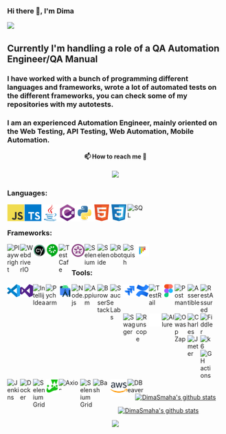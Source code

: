 ### Hi there 👋, I'm Dima

![](https://komarev.com/ghpvc/?username=DimaSmaha&style=flat-square&color=brightgreen)

## Currently I'm handling a role of a QA Automation Engineer/QA Manual
### I have worked with a bunch of programming different languages and frameworks, wrote a lot of automated tests on the different frameworks, you can check some of my repositories with my autotests.
### I am an experienced Automation Engineer, mainly oriented on the Web Testing, API Testing, Web Automation, Mobile Automation.

<h4 align="center">
  📫 How to reach me 💬
</h1>
<p align="center">
<a href="https://www.linkedin.com/in/dmytro-smaha/" target="_blank">
  <img height="32" src="https://cdn-icons-png.flaticon.com/512/1377/1377213.png"/>
</a>
</p>

### Languages:

<img align="left" alt="JavaScript" width="40px" src="https://github.com/devicons/devicon/blob/master/icons/javascript/javascript-original.svg" />
<img align="left" alt="TypeScript" width="40px" src="https://github.com/devicons/devicon/blob/master/icons/typescript/typescript-original.svg" />
<img align="left" alt="Java" width="40px" src="https://github.com/devicons/devicon/blob/master/icons/java/java-original.svg" />
<img align="left" alt="C#" width="40px" src="https://github.com/devicons/devicon/blob/master/icons/csharp/csharp-original.svg" />
<img align="left" alt="Python" width="40px" src="https://github.com/devicons/devicon/blob/master/icons/python/python-original.svg" />
<img align="left" alt="HTML5" width="40px" src="https://github.com/devicons/devicon/blob/master/icons/html5/html5-original.svg" />
<img align="left" alt="CSS3" width="40px" src="https://github.com/devicons/devicon/blob/master/icons/css3/css3-original.svg" />
<img align="left" alt="SQL" width="40px" src="https://cdn-icons-png.flaticon.com/512/5815/5815478.png" />
<br />
<br />

### Frameworks:
<img align="left" alt="Playwright" width="30px" src="https://playwright.dev/img/playwright-logo.svg" />
<img align="left" alt="WebdriverIO" width="30px" src="https://raw.githubusercontent.com/webdriverio/webdriverio-schematics/HEAD/.github/assets/logo.png" />
<img align="left" alt="Cypress" width="30px" src="https://raw.githubusercontent.com/vscode-icons/vscode-icons/a6526a9b865babf8d661779a5d1fff67672fce89/icons/file_type_cypress.svg" />
<img align="left" alt="Cucumber" width="30px" src="https://github.com/devicons/devicon/blob/master/icons/cucumber/cucumber-plain.svg" />
<img align="left" alt="TestCafe" width="30px" src="https://seeklogo.com/images/T/testcafe-logo-6161D2C53D-seeklogo.com.png" />
<img align="left" alt="Jasmine" width="30px" src="https://github.com/devicons/devicon/blob/master/icons/jasmine/jasmine-original.svg" />
<img align="left" alt="Selenium" width="30px" src="https://seeklogo.com/images/S/selenium-logo-A1B53CEFB0-seeklogo.com.png" />
<img align="left" alt="Selenide" width="30px" src="https://pbs.twimg.com/profile_images/378800000484627924/ff1d3d03ad85234b0168493123816da2_400x400.png" />
<img align="left" alt="Robot" width="30px" src="https://seeklogo.com/images/R/robot-framework-logo-FED576FF0B-seeklogo.com.png" />
<img align="left" alt="Squish" width="30px" src="https://images.g2crowd.com/uploads/product/image/large_detail/large_detail_8fbd0a28d94c4dea3bfeeec0f5bb59eb/squish-gui-tester.png" />
<img align="left" alt="Pytest" width="30px" src="https://github.com/devicons/devicon/blob/master/icons/pytest/pytest-original.svg" />
<br />
<br />

### Tools:
<img align="left" alt="Visual Studio Code" width="30px" src="https://github.com/devicons/devicon/blob/master/icons/vscode/vscode-original.svg" />
<img align="left" alt="Visual Studio" width="30px" src="https://github.com/devicons/devicon/blob/master/icons/visualstudio/visualstudio-plain.svg" />
<img align="left" alt="Intellij Idea" width="30px" src="https://seeklogo.com/images/I/intellij-idea-logo-F0395EF783-seeklogo.com.png" />
<img align="left" alt="Pycharm" width="30px" src="https://upload.wikimedia.org/wikipedia/commons/1/1d/PyCharm_Icon.svg" />
<img align="left" alt="Android Studio" width="30px" src="https://github.com/devicons/devicon/blob/master/icons/androidstudio/androidstudio-original.svg" />
<img align="left" alt="Node.js" width="30px" src="https://cdn-icons-png.flaticon.com/512/5968/5968322.png" />
<img align="left" alt="Appium" width="30px" src="https://seeklogo.com/images/A/appium-logo-7A2DD5B4E3-seeklogo.com.png" />
<img align="left" alt="BrowserStack" width="30px" src="https://seeklogo.com/images/B/browserstack-logo-7649F95939-seeklogo.com.png" />
<img align="left" alt="Sauce Labs" width="30px" src="https://logosandtypes.com/wp-content/uploads/2023/03/sauce-labs.svg" />
<img align="left" alt="Jira" width="30px" src="https://github.com/devicons/devicon/blob/master/icons/jira/jira-original.svg" />
<img align="left" alt="Confluence" width="30px" src="https://github.com/devicons/devicon/blob/master/icons/confluence/confluence-original.svg" />
<img align="left" alt="TestRail" width="30px" src="https://media.gurock.com/gk-media/logos/TestRail%20Logo%20Square.svg" />
<img align="left" alt="Figma" width="30px" src="https://github.com/devicons/devicon/blob/master/icons/figma/figma-original.svg" />
<img align="left" alt="Postman" width="30px" src="https://cdn.icon-icons.com/icons2/3053/PNG/512/postman_alt_macos_bigsur_icon_189814.png" />
<img align="left" alt="Assertible" width="30px" src="https://assertible.com/fonts/logo.a9f30ec66525a738d596c0d72f1c4ee6.svg" />
<img align="left" alt="RestAssured" width="30px" src="https://miro.medium.com/v2/resize:fit:800/1*qmS-f8Pv72ZavjF22v-xiw.png" />
<img align="left" alt="Swagger" width="30px" src="https://upload.wikimedia.org/wikipedia/commons/a/ab/Swagger-logo.png" />
<img align="left" alt="Runscope" width="30px" src="https://www.runscope.com/static/img/public/share-image.png" />
<img align="left" alt="DevTools" width="30px" src="https://github.com/ChromeDevTools/devtools-logo/blob/master/logos/svg/chrome-devtools-square-responsive.svg" />
<img align="left" alt="Allure" width="30px" src="https://avatars.githubusercontent.com/u/5879127?s=200&v=4" />
<img align="left" alt="Owasp Zap" width="30px" src="https://avatars.githubusercontent.com/u/6716868?s=280&v=4" />
<img align="left" alt="Charles" width="30px" src="https://user-images.githubusercontent.com/15472/41327135-e4bf090c-6eca-11e8-9b76-032e8e2b0707.png" />
<img align="left" alt="Fiddler" width="30px" src="https://www.wizcase.com/wp-content/uploads/2022/03/en-fiddler-logo.jpg" />
<img align="left" alt="Jmeter" width="30px" src="https://jmeter.apache.org/images/jmeter_square.svg" />
<img align="left" alt="k6" width="30px" src="https://upload.wikimedia.org/wikipedia/commons/thumb/e/ef/K6-logo.svg/1058px-K6-logo.svg.png" />
<img align="left" alt="GH actions" width="30px" src="https://avatars.githubusercontent.com/u/44036562?s=200&v=4" />
<img align="left" alt="Jenkins" width="30px" src="https://cdn.worldvectorlogo.com/logos/jenkins-1.svg" />
<img align="left" alt="Docker" width="30px" src="https://cdn.worldvectorlogo.com/logos/docker-4.svg" />
<img align="left" alt="Selenium Grid" width="30px" src="https://www.selenium.dev/images/logos/grid.svg" />
<img align="left" alt="Jest" width="30px" src="https://raw.githubusercontent.com/bestofjs/bestofjs/master/apps/bestofjs-nextjs/public/logos/jest.dark.svg" />
<img align="left" alt="Axios" height="26px" width="50px" src="https://seeklogo.com/images/A/axios-logo-CD0C90458F-seeklogo.com.png" />
<img align="left" alt="Selenium Grid" width="30px" src="https://avatars.githubusercontent.com/u/6154722?s=200&v=4" />
<br />
<img align="left" alt="Bash" width="40px" src="https://upload.wikimedia.org/wikipedia/commons/4/4b/Bash_Logo_Colored.svg" />
<img align="left" alt="AWS" width="40px" src="https://github.com/devicons/devicon/blob/master/icons/amazonwebservices/amazonwebservices-original-wordmark.svg" />
<img align="left" alt="DBeaver" width="40px" src="https://seeklogo.com/images/D/dbeaver-logo-E07205C498-seeklogo.com.png" />




<br />
<br />
<br />
<br />
<br />
<br />

<!-- ![Top Langs] -->
<p align="center">
  <a href="https://github.com/DimaSmaha"><img src="https://github-readme-stats.vercel.app/api/top-langs/?username=DimaSmaha&layout=compact&theme=light&hide_border=true&show_icons=true&hide=kotlin" alt="DimaSmaha's github stats"></a>
</p>
<!-- Dima's github stats -->
<p align="center">
  <a href="https://github.com/DimaSmaha"><img src="https://github-readme-stats.vercel.app/api?username=DimaSmaha&show_icons=true&hide_border=true&theme=light" alt="DimaSmaha's github stats"></a>
</p>
<!-- Dima's Trophies -->
<p align="center">
  <a href="https://github.com/DimaSmaha/github-profile-trophy"><img src="https://github-profile-trophy.vercel.app/?username=DimaSmaha"></a>
</p>
  
<!--
**DimaSmaha/DimaSmaha** is a ✨ _special_ ✨ repository because its `README.md` (this file) appears on your GitHub profile.

Here are some ideas to get you started:

- 🔭 I’m currently working on ...
- 🌱 I’m currently learning ...
- 👯 I’m looking to collaborate on ...
- 🤔 I’m looking for help with ...
- 💬 Ask me about ...
- 📫 How to reach me: ...
- 😄 Pronouns: ...
- ⚡ Fun fact: ...
-->

